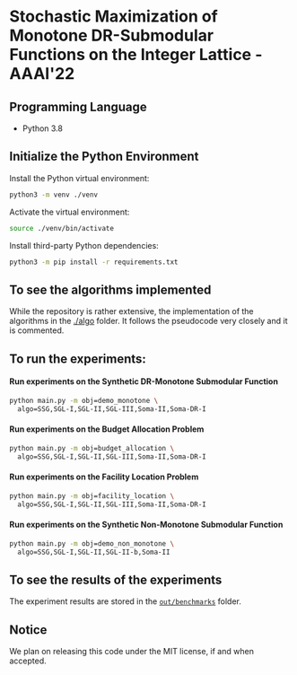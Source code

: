 # Stochastic Maximization of Monotone DR-Submodular Functions on the Integer Lattice - AAAI'22

## Programming Language

- Python 3.8

## Initialize the Python Environment

Install the Python virtual environment:

```bash
python3 -m venv ./venv
```

Activate the virtual environment:

```bash
source ./venv/bin/activate
```

Install third-party Python dependencies:

```bash
python3 -m pip install -r requirements.txt
```

## To see the algorithms implemented

While the repository is rather extensive, the implementation of the algorithms in the [./algo](./algo) folder.
It follows the pseudocode very closely and it is commented. 

## To run the experiments:

#### Run experiments on the Synthetic DR-Monotone Submodular Function

```bash
python main.py -m obj=demo_monotone \
  algo=SSG,SGL-I,SGL-II,SGL-III,Soma-II,Soma-DR-I
```

#### Run experiments on the Budget Allocation Problem

```bash
python main.py -m obj=budget_allocation \
  algo=SSG,SGL-I,SGL-II,SGL-III,Soma-II,Soma-DR-I
```

#### Run experiments on the Facility Location Problem

```bash
python main.py -m obj=facility_location \
  algo=SSG,SGL-I,SGL-II,SGL-III,Soma-II,Soma-DR-I
```

#### Run experiments on the Synthetic Non-Monotone Submodular Function

```bash
python main.py -m obj=demo_non_monotone \
  algo=SSG,SGL-I,SGL-II,SGL-II-b,Soma-II
```

## To see the results of the experiments

The experiment results are stored in the [`out/benchmarks`](out/benchmarks) folder.

## Notice

We plan on releasing this code under the MIT license, if and when accepted.
